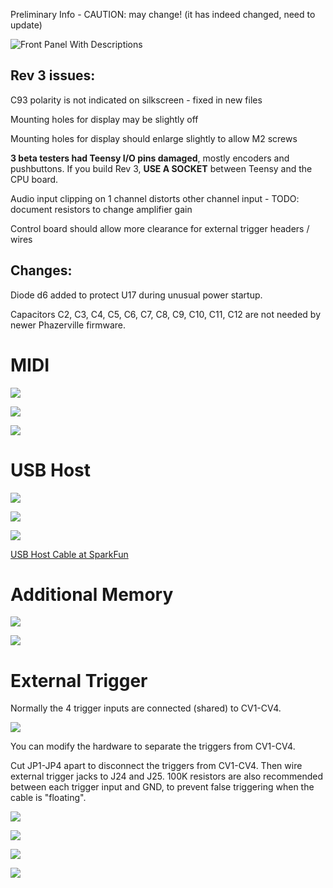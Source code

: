 Preliminary Info - CAUTION: may change! (it has indeed changed, need to update)

![Front Panel With Descriptions](docs/front_panel_desc.png)

## Rev 3 issues:

C93 polarity is not indicated on silkscreen - fixed in new files

Mounting holes for display may be slightly off

Mounting holes for display should enlarge slightly to allow M2 screws

**3 beta testers had Teensy I/O pins damaged**, mostly encoders and pushbuttons.  If you build Rev 3, **USE A SOCKET** between Teensy and the CPU board.

Audio input clipping on 1 channel distorts other channel input - TODO: document resistors to change amplifier gain

Control board should allow more clearance for external trigger headers / wires


## Changes:

Diode d6 added to protect U17 during unusual power startup.

Capacitors C2, C3, C4, C5, C6, C7, C8, C9, C10, C11, C12 are not needed by newer Phazerville firmware.

# MIDI

![](docs/expansion_panel.jpg)

![](docs/midi_din5_pinout.png)

![](docs/midi_din5_wiring.png)


# USB Host

![](docs/usb_host_right_angle_header.jpg)

![](docs/usb_host_gamepad.jpg)

![](docs/usb_host_midi_LPD8.jpg)

[USB Host Cable at SparkFun](https://www.sparkfun.com/usb-host-cable-for-teensy-4-1-and-teensy-3-6.html)


# Additional Memory

![](docs/psram_chip.jpg)

![](docs/psram_chip2.jpg)


# External Trigger

Normally the 4 trigger inputs are connected (shared) to CV1-CV4.


![](pcb/external_triggers.png)

You can modify the hardware to separate the triggers from CV1-CV4.

Cut JP1-JP4 apart to disconnect the triggers from CV1-CV4.  Then
wire external trigger jacks to J24 and J25.  100K resistors are
also recommended between each trigger input and GND, to prevent
false triggering when the cable is "floating".

![](docs/ext_trigger_pcb2.png)

![](docs/ext_trigger_pcb.png)

![](docs/ext_trigger_schematic_default.png)

![](docs/ext_trigger_schematic.png)



